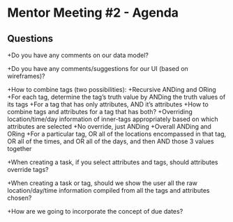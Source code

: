 Mentor Meeting #2 - Agenda
==========================

Questions
---------

+Do you have any comments on our data model?

+Do you have any comments/suggestions for our UI (based on wireframes)?

+How to combine tags (two possibilities):
	+Recursive ANDing and ORing
		+For each tag, determine the tag’s truth value by ANDing the truth values of its tags
		+For a tag that has only attributes, AND it’s attributes
		+How to combine tags and attributes for a tag that has both?
			+Overriding location/time/day information of inner-tags appropriately based on which attributes are selected
			+No override, just ANDing
	+Overall ANDing and ORing
		+For a particular tag, OR all of the locations encompassed in that tag, OR all of the times, and OR all of the days, and then AND those 3 values together

+When creating a task, if you select attributes and tags, should attributes override tags?

+When creating a task or tag, should we show the user all the raw location/day/time information compiled from all the tags and attributes chosen?

+How are we going to incorporate the concept of due dates?